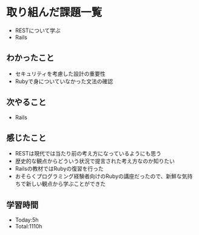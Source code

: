 # 取り組んだ課題一覧
- RESTについて学ぶ
- Rails
## わかったこと
- セキュリティを考慮した設計の重要性
- Rubyで身についていなかった文法の確認
## 次やること
- Rails
## 感じたこと
- RESTは現代では当たり前の考え方になっているようにも思う
- 歴史的な観点からどういう状況で提言された考え方なのか知りたい
- Railsの教材ではRubyの復習を行った
- おそらくプログラミング経験者向けのRubyの講座だったので、新鮮な気持ちで新しい観点から学ぶことができた
## 学習時間
- Today:5h
- Total:1110h
